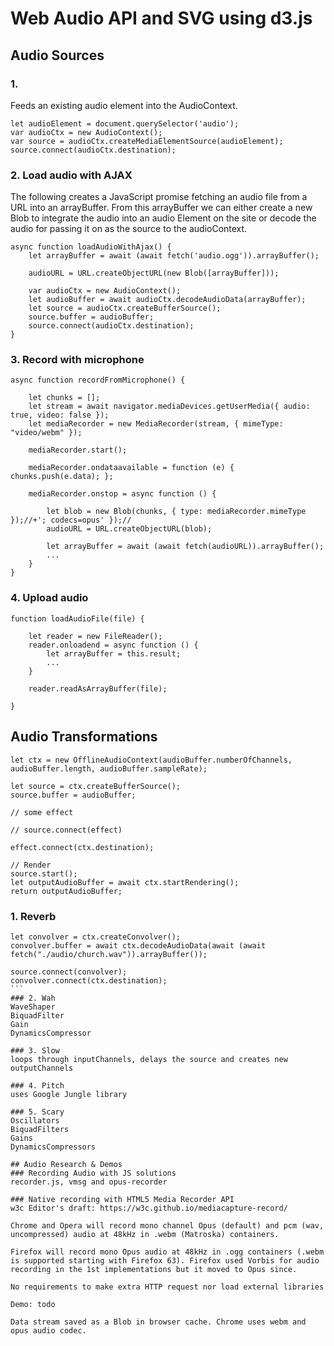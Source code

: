 # Web Audio API and SVG using d3.js

## Audio Sources
### 1. <audio> Tag
Feeds an existing audio element into the AudioContext.
```
let audioElement = document.querySelector('audio');
var audioCtx = new AudioContext();
var source = audioCtx.createMediaElementSource(audioElement);
source.connect(audioCtx.destination);
```
### 2. Load audio with AJAX
The following creates a JavaScript promise fetching an audio file from a URL into an arrayBuffer. From this arrayBuffer we can either create a new Blob to integrate the audio into an audio Element on the site or decode the audio for passing it on as the source to the audioContext.
```
async function loadAudioWithAjax() {
    let arrayBuffer = await (await fetch('audio.ogg')).arrayBuffer();

    audioURL = URL.createObjectURL(new Blob([arrayBuffer]));

    var audioCtx = new AudioContext();
    let audioBuffer = await audioCtx.decodeAudioData(arrayBuffer);
    let source = audioCtx.createBufferSource();
    source.buffer = audioBuffer;
    source.connect(audioCtx.destination);
}
```
### 3. Record with microphone

```
async function recordFromMicrophone() {

    let chunks = [];
    let stream = await navigator.mediaDevices.getUserMedia({ audio: true, video: false });
    let mediaRecorder = new MediaRecorder(stream, { mimeType: "video/webm" });

    mediaRecorder.start();

    mediaRecorder.ondataavailable = function (e) { chunks.push(e.data); };

    mediaRecorder.onstop = async function () {

        let blob = new Blob(chunks, { type: mediaRecorder.mimeType });//+'; codecs=opus' });//
        audioURL = URL.createObjectURL(blob);

        let arrayBuffer = await (await fetch(audioURL)).arrayBuffer();
        ...
    }
}
```

### 4. Upload audio

```
function loadAudioFile(file) {

    let reader = new FileReader();
    reader.onloadend = async function () {
        let arrayBuffer = this.result;
        ...
    }

    reader.readAsArrayBuffer(file);

}
```

## Audio Transformations
```
let ctx = new OfflineAudioContext(audioBuffer.numberOfChannels, audioBuffer.length, audioBuffer.sampleRate);

let source = ctx.createBufferSource();
source.buffer = audioBuffer;

// some effect

// source.connect(effect)

effect.connect(ctx.destination);

// Render
source.start();
let outputAudioBuffer = await ctx.startRendering();
return outputAudioBuffer;
```
### 1. Reverb
````
let convolver = ctx.createConvolver();
convolver.buffer = await ctx.decodeAudioData(await (await fetch("./audio/church.wav")).arrayBuffer());

source.connect(convolver);
convolver.connect(ctx.destination);
```
### 2. Wah
WaveShaper
BiquadFilter
Gain
DynamicsCompressor

### 3. Slow
loops through inputChannels, delays the source and creates new outputChannels

### 4. Pitch
uses Google Jungle library

### 5. Scary
Oscillators
BiquadFilters
Gains
DynamicsCompressors

## Audio Research & Demos
### Recording Audio with JS solutions
recorder.js, vmsg and opus-recorder

### Native recording with HTML5 Media Recorder API
w3c Editor's draft: https://w3c.github.io/mediacapture-record/  

Chrome and Opera will record mono channel Opus (default) and pcm (wav, uncompressed) audio at 48kHz in .webm (Matroska) containers.  

Firefox will record mono Opus audio at 48kHz in .ogg containers (.webm is supported starting with Firefox 63). Firefox used Vorbis for audio recording in the 1st implementations but it moved to Opus since.  

No requirements to make extra HTTP request nor load external libraries

Demo: todo

Data stream saved as a Blob in browser cache. Chrome uses webm and opus audio codec.
